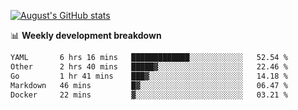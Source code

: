 
[![August's GitHub stats](https://github-readme-stats.vercel.app/api?username=zou-weidong&show_icons=true&theme=radical)](https://github.com/zou-weidong)


📊 **Weekly development breakdown**
<!--START_SECTION:waka-->

```txt
YAML       6 hrs 16 mins   █████████████░░░░░░░░░░░░   52.54 %
Other      2 hrs 40 mins   █████▓░░░░░░░░░░░░░░░░░░░   22.46 %
Go         1 hr 41 mins    ███▓░░░░░░░░░░░░░░░░░░░░░   14.18 %
Markdown   46 mins         █▓░░░░░░░░░░░░░░░░░░░░░░░   06.47 %
Docker     22 mins         ▓░░░░░░░░░░░░░░░░░░░░░░░░   03.21 %
```

<!--END_SECTION:waka-->
